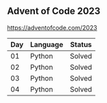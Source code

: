 ## Advent of Code 2023

https://adventofcode.com/2023

| Day | Language                             | Status |
|-----|--------------------------------------|--------|
|  01 | Python                               | Solved |
|  02 | Python                               | Solved |
|  03 | Python                               | Solved |
|  04 | Python                               | Solved |
